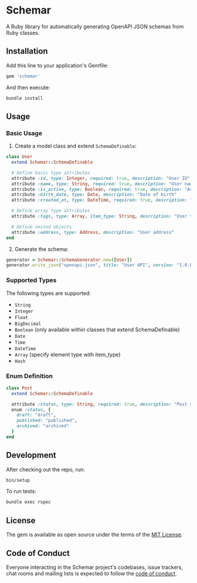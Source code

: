 # Schemar

A Ruby library for automatically generating OpenAPI JSON schemas from Ruby classes.

## Installation

Add this line to your application's Gemfile:

```ruby
gem 'schemar'
```

And then execute:

```bash
bundle install
```

## Usage

### Basic Usage

1. Create a model class and extend `SchemaDefinable`:

```ruby
class User
  extend Schemar::SchemaDefinable

  # Define basic type attributes
  attribute :id, type: Integer, required: true, description: "User ID"
  attribute :name, type: String, required: true, description: "User name"
  attribute :is_active, type: Boolean, required: true, description: "Account status"
  attribute :birth_date, type: Date, description: "Date of birth"
  attribute :created_at, type: DateTime, required: true, description: "Creation timestamp"

  # Define array type attributes
  attribute :tags, type: Array, item_type: String, description: "User tags"

  # Define nested objects
  attribute :address, type: Address, description: "User address"
end
```

2. Generate the schema:

```ruby
generator = Schemar::SchemaGenerator.new([User])
generator.write_json("openapi.json", title: "User API", version: "1.0.0")
```

### Supported Types

The following types are supported:

- `String`
- `Integer`
- `Float`
- `BigDecimal`
- `Boolean` (only available within classes that extend SchemaDefinable)
- `Date`
- `Time`
- `DateTime`
- `Array` (specify element type with item_type)
- `Hash`

### Enum Definition

```ruby
class Post
  extend Schemar::SchemaDefinable

  attribute :status, type: String, required: true, description: "Post status"
  enum :status, {
    draft: "draft",
    published: "published",
    archived: "archived"
  }
end
```

## Development

After checking out the repo, run:

```bash
bin/setup
```

To run tests:

```bash
bundle exec rspec
```

## License

The gem is available as open source under the terms of the [MIT License](https://opensource.org/licenses/MIT).

## Code of Conduct

Everyone interacting in the Schemar project's codebases, issue trackers, chat rooms and mailing lists is expected to follow the [code of conduct](CODE_OF_CONDUCT.md).
